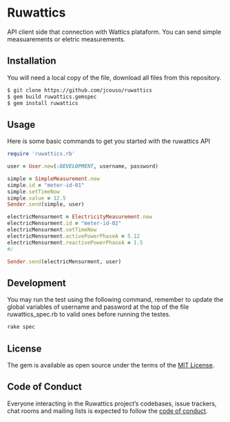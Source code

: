 # Ruwattics

API client side that connection with Wattics plataform. You can send simple measuarements or eletric measurements.

## Installation
You will need a local copy of the file, download all files from this repository.

```sh
$ git clone https://github.com/jcouso/ruwattics
$ gem build ruwattics.gemspec
$ gem install ruwattics
```
## Usage

Here is some basic commands to get you started with the ruwattics API

```ruby
require 'ruwattics.rb'

user = User.new(:DEVELOPMENT, username, password)

simple = SimpleMeasurement.new
simple.id = "meter-id-01"
simple.setTimeNow
simple.value = 12.5
Sender.send(simple, user)

electricMensurment = ElectricityMeasurement.new
electricMensurment.id = "meter-id-02"
electricMensurment.setTimeNow
electricMensurment.activePowerPhaseA = 5.12
electricMensurment.reactivePowerPhaseA = 1.5
#/

Sender.send(electricMensurment, user)
```

## Development

You may run the test using the following command, remember to update the global variables of username and password at the top of the file ruwattics_spec.rb to valid ones before running the testes.

```ruby
rake spec
```


## License

The gem is available as open source under the terms of the [MIT License](https://opensource.org/licenses/MIT).

## Code of Conduct

Everyone interacting in the Ruwattics project’s codebases, issue trackers, chat rooms and mailing lists is expected to follow the [code of conduct](https://github.com/jcouso/ruwattics/blob/master/CODE_OF_CONDUCT.md).
